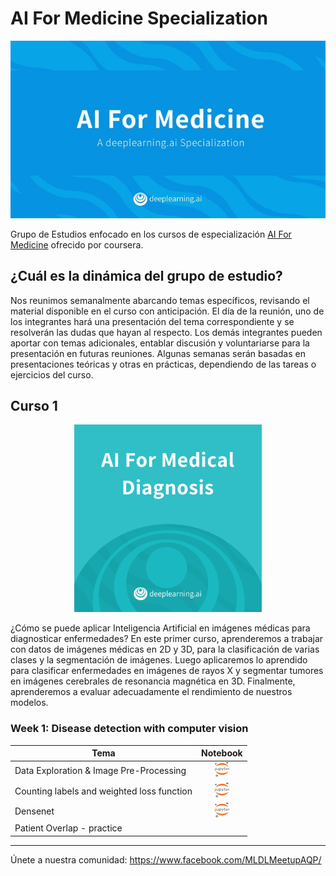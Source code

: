# AI For Medicine Specialization

<p align="center">
   <a href="https://www.coursera.org/specializations/ai-for-medicine">
  <img src="./imgs/ai-for-medicine.jpeg"  class="center" >
</a>
</p>


Grupo de Estudios enfocado en los cursos de especialización [AI For Medicine](https://www.coursera.org/specializations/ai-for-medicine) ofrecido por coursera.


## ¿Cuál es la dinámica del grupo de estudio?

Nos reunimos semanalmente abarcando temas específicos, revisando el material disponible en el curso con anticipación. El día de la reunión, uno de los integrantes hará una presentación del tema correspondiente y se resolverán las dudas que hayan al respecto. Los demás integrantes pueden aportar con temas adicionales, entablar discusión y voluntariarse para la presentación en futuras reuniones. Algunas semanas serán basadas en presentaciones teóricas y otras en prácticas, dependiendo de las tareas o ejercicios del curso.

## Curso 1

<p align="center">
   <a href="https://www.coursera.org/learn/ai-for-medical-diagnosis" >
  <img src="./imgs/ai-for-medical-diagnosis.png"   width="300" height="300" >
</a>
</p>

¿Cómo se puede aplicar Inteligencia Artificial en imágenes médicas para diagnosticar enfermedades? En este primer curso, aprenderemos a  trabajar con datos de imágenes médicas en 2D y 3D, para la clasificación de varias clases y la segmentación de imágenes. Luego aplicaremos lo aprendido para clasificar enfermedades en imágenes de rayos X y segmentar tumores en imágenes cerebrales de resonancia magnética en 3D. Finalmente, aprenderemos a evaluar adecuadamente el rendimiento de nuestros modelos.

### Week 1: Disease detection with computer vision

Tema  | Notebook |
------|:-:|
Data Exploration & Image Pre-Processing | [![](./imgs/icon_jupyter.png)](./AI%20For%20Medical%20Diagnosis/Week%201/AI4M_C1_W1_lecture_ex_01.ipynb)
Counting labels and weighted loss function | [![](./imgs/icon_jupyter.png)](./AI%20For%20Medical%20Diagnosis/Week%201/AI4M_C1_W1_lecture_ex_02.ipynb)
Densenet | [![](./imgs/icon_jupyter.png)](./AI%20For%20Medical%20Diagnosis/Week%201/AI4M_C1_W1_lecture_ex_03.ipynb)
Patient Overlap - practice |

____
Únete a nuestra comunidad: https://www.facebook.com/MLDLMeetupAQP/
